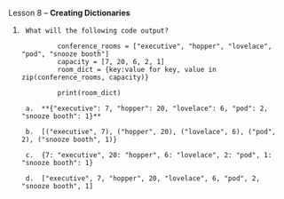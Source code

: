 Lesson 8 – **Creating Dictionaries**

1.      What will the following code output?

                conference_rooms = ["executive", "hopper", "lovelace", "pod", "snooze booth"]
                capacity = [7, 20, 6, 2, 1]
                room_dict = {key:value for key, value in zip(conference_rooms, capacity)}

                print(room_dict)

        a.	**{"executive": 7, "hopper": 20, "lovelace": 6, "pod": 2, "snooze booth": 1}**

        b.	[("executive", 7), ("hopper", 20), ("lovelace", 6), ("pod", 2), ("snooze booth", 1)}

        c.	{7: "executive", 20: "hopper", 6: "lovelace", 2: "pod", 1: "snooze booth": 1}

        d.	["executive", 7, "hopper", 20, "lovelace", 6, "pod", 2, "snooze booth", 1]
